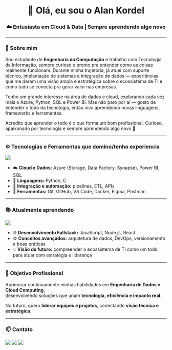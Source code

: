 <h1 align="center">👋 Olá, eu sou o Alan Kordel</h1>
<h3 align="center">☁️ Entusiasta em Cloud & Data | Sempre aprendendo algo novo</h3>

---

### 💼 Sobre mim

Sou estudante de **Engenharia da Computação** e trabalho com Tecnologia da Informação, sempre curioso e pronto pra entender como as coisas realmente funcionam.
Durante minha trajetória, já atuei com suporte técnico, implantação de sistemas e integração de dados — experiências que me deram uma visão ampla e estratégica sobre o ecossistema de TI e como tudo se conecta pra gerar valor nas empresas.

Tenho um grande interesse na área de dados e cloud, explorando cada vez mais o Azure, Python, SQL e Power BI.
Mas não paro por aí — gosto de entender o todo da tecnologia, então vivo aprendendo novas linguagens, frameworks e ferramentas.

Acredito que aprender o todo é o que forma um bom profissional. Curioso, apaixonado por tecnologia e sempre aprendendo algo novo 🚀

---

### ⚙️ Tecnologias e Ferramentas que domino/tenho experiencia

<p align="left">
  <img src="https://skillicons.dev/icons?i=python,c,mysql,azure,bi,git,github,vscode,figma,postman,docker" />
</p>

- ☁️ **Cloud e Dados:** Azure (Storage, Data Factory, Synapse), Power BI, SQL  
- 🐍 **Linguagens:** Python, C  
- 🧠 **Integração e automação:** pipelines, ETL, APIs  
- 🧩 **Ferramentas:** Git, GitHub, VS Code, Docker, Figma, Postman  

---

### 📚 Atualmente aprendendo

<p align="left">
  <img src="https://skillicons.dev/icons?i=js,nodejs,react,express,cpp" />
</p>

- 🌐 **Desenvolvimento Fullstack:** JavaScript, Node.js, React  
- ⚙️ **Conceitos avançados:** arquitetura de dados, DevOps, versionamento e boas práticas  
- 💡 **Visão de futuro:** compreender o ecossistema de TI como um todo para atuar com estratégia e liderança  

---

### 🎯 Objetivo Profissional

Aprimorar continuamente minhas habilidades em **Engenharia de Dados e Cloud Computing**,  
desenvolvendo soluções que unam **tecnologia, eficiência e impacto real**.  

No futuro, quero **liderar equipes e projetos**, conectando **visão técnica e estratégica**.

---

### 📫 Contato

<p align="left">
  <a href="mailto:alan.kordel@outlook.com.br"><img src="https://img.shields.io/badge/Gmail-D14836?style=for-the-badge&logo=gmail&logoColor=white" /></a>
  <a href="https://www.linkedin.com/in/alan-kordel-b3366115b/"><img src="https://img.shields.io/badge/LinkedIn-0A66C2?style=for-the-badge&logo=linkedin&logoColor=white" /></a>
  <a href="https://github.com/alankordel"><img src="https://img.shields.io/badge/GitHub-333333?style=for-the-badge&logo=github&logoColor=white" /></a>
</p>

